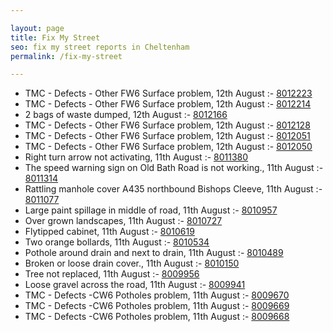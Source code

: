 ```yaml
---

layout: page
title: Fix My Street
seo: fix my street reports in Cheltenham
permalink: /fix-my-street

---
```


<!-- fix_marker starts -->

- TMC - Defects - Other FW6  Surface problem, 12th August :- [8012223](https://www.fixmystreet.com/report/8012223)
- TMC - Defects - Other FW6  Surface problem, 12th August :- [8012214](https://www.fixmystreet.com/report/8012214)
- 2 bags of waste dumped, 12th August :- [8012166](https://www.fixmystreet.com/report/8012166)
- TMC - Defects - Other FW6  Surface problem, 12th August :- [8012128](https://www.fixmystreet.com/report/8012128)
- TMC - Defects - Other FW6  Surface problem, 12th August :- [8012051](https://www.fixmystreet.com/report/8012051)
- TMC - Defects - Other FW6  Surface problem, 12th August :- [8012050](https://www.fixmystreet.com/report/8012050)
- Right turn arrow not activating, 11th August :- [8011380](https://www.fixmystreet.com/report/8011380)
- The speed warning sign on Old Bath Road is not working., 11th August :- [8011314](https://www.fixmystreet.com/report/8011314)
- Rattling manhole cover A435 northbound Bishops Cleeve, 11th August :- [8011077](https://www.fixmystreet.com/report/8011077)
- Large paint spillage in middle of road, 11th August :- [8010957](https://www.fixmystreet.com/report/8010957)
- Over grown landscapes, 11th August :- [8010727](https://www.fixmystreet.com/report/8010727)
- Flytipped cabinet, 11th August :- [8010619](https://www.fixmystreet.com/report/8010619)
- Two orange bollards, 11th August :- [8010534](https://www.fixmystreet.com/report/8010534)
- Pothole around drain and next to drain, 11th August :- [8010489](https://www.fixmystreet.com/report/8010489)
- Broken or loose drain cover., 11th August :- [8010150](https://www.fixmystreet.com/report/8010150)
- Tree not replaced, 11th August :- [8009956](https://www.fixmystreet.com/report/8009956)
- Loose gravel across the road, 11th August :- [8009941](https://www.fixmystreet.com/report/8009941)
- TMC - Defects -CW6 Potholes  problem, 11th August :- [8009670](https://www.fixmystreet.com/report/8009670)
- TMC - Defects -CW6 Potholes  problem, 11th August :- [8009669](https://www.fixmystreet.com/report/8009669)
- TMC - Defects -CW6 Potholes  problem, 11th August :- [8009668](https://www.fixmystreet.com/report/8009668)

<!-- fix_marker ends -->